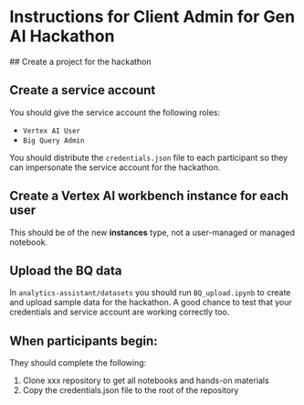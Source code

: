 # Instructions for Client Admin for Gen AI Hackathon

## Create a project for the hackathon

## Create a service account

You should give the service account the following roles: 

- `Vertex AI User`
- `Big Query Admin`

You should distribute the `credentials.json` file to each participant so they can impersonate the service account for the hackathon.

## Create a Vertex AI workbench instance for each user

This should be of the new **instances** type, not a user-managed or managed notebook.


## Upload the BQ data

In `analytics-assistant/datasets` you should run `BQ_upload.ipynb` to create and upload sample data for the hackathon. A good chance to test that your credentials and service account are working correctly too.

## When participants begin:

They should complete the following:

1. Clone xxx repository to get all notebooks and hands-on materials
2. Copy the credentials.json file to the root of the repository

